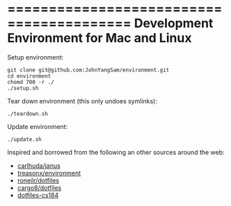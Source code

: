 =========================================
Development Environment for Mac and Linux
=========================================

Setup environment:

```ssh
git clone git@github.com:JohnYangSam/environment.git
cd environment
chomd 700 -r ./
./setup.sh
```

Tear down environment (this only undoes symlinks):

`./teardown.sh`

Update environment:

`./update.sh`

Inspired and borrowed from the following an other sources around the web:

- [carlhuda/janus](https://github.com/carlhuda/janus)
- [treasonx/environment](https://github.com/treasonx/environment)
- [roneilr/dotfiles](https://github.com/roneilr/dotfiles)
- [cargo8/dotfiles](https://github.com/cargo8/dotfiles)
- [dotfiles-cs184](https://github.com/JohnYangSam/dotfiles-cs184)
